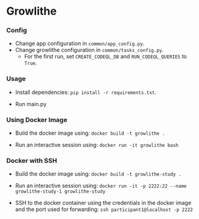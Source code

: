 # Growlithe

### Config
- Change app configuration in `common/app_config.py`.
- Change growlithe configuration in `common/tasks_config.py`.
    - For the first run, set `CREATE_CODEQL_DB` and `RUN_CODEQL_QUERIES` to `True`.

### Usage
- Install dependencies: `pip install -r requirements.txt`.

- Run main.py

### Using Docker Image
- Build the docker image using:
`docker build -t growlithe .`

- Run an interactive session using:
`docker run -it growlithe bash`

### Docker with SSH
- Build the docker image using:
`docker build -t growlithe-study .`

- Run an interactive session using:
`docker run -it -p 2222:22 --name growlithe-study-1 growlithe-study`

- SSH to the docker container using the credentials in the docker image and the port used for forwarding:
`ssh participant1@localhost -p 2222`